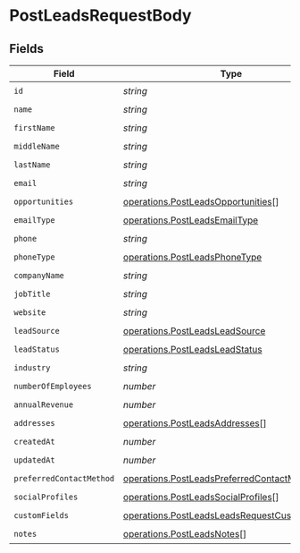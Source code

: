 # PostLeadsRequestBody


## Fields

| Field                                                                                                          | Type                                                                                                           | Required                                                                                                       | Description                                                                                                    |
| -------------------------------------------------------------------------------------------------------------- | -------------------------------------------------------------------------------------------------------------- | -------------------------------------------------------------------------------------------------------------- | -------------------------------------------------------------------------------------------------------------- |
| `id`                                                                                                           | *string*                                                                                                       | :heavy_check_mark:                                                                                             | N/A                                                                                                            |
| `name`                                                                                                         | *string*                                                                                                       | :heavy_check_mark:                                                                                             | N/A                                                                                                            |
| `firstName`                                                                                                    | *string*                                                                                                       | :heavy_check_mark:                                                                                             | N/A                                                                                                            |
| `middleName`                                                                                                   | *string*                                                                                                       | :heavy_check_mark:                                                                                             | N/A                                                                                                            |
| `lastName`                                                                                                     | *string*                                                                                                       | :heavy_check_mark:                                                                                             | N/A                                                                                                            |
| `email`                                                                                                        | *string*                                                                                                       | :heavy_check_mark:                                                                                             | N/A                                                                                                            |
| `opportunities`                                                                                                | [operations.PostLeadsOpportunities](../../models/operations/postleadsopportunities.md)[]                       | :heavy_check_mark:                                                                                             | N/A                                                                                                            |
| `emailType`                                                                                                    | [operations.PostLeadsEmailType](../../models/operations/postleadsemailtype.md)                                 | :heavy_check_mark:                                                                                             | N/A                                                                                                            |
| `phone`                                                                                                        | *string*                                                                                                       | :heavy_check_mark:                                                                                             | N/A                                                                                                            |
| `phoneType`                                                                                                    | [operations.PostLeadsPhoneType](../../models/operations/postleadsphonetype.md)                                 | :heavy_check_mark:                                                                                             | N/A                                                                                                            |
| `companyName`                                                                                                  | *string*                                                                                                       | :heavy_check_mark:                                                                                             | N/A                                                                                                            |
| `jobTitle`                                                                                                     | *string*                                                                                                       | :heavy_check_mark:                                                                                             | N/A                                                                                                            |
| `website`                                                                                                      | *string*                                                                                                       | :heavy_check_mark:                                                                                             | N/A                                                                                                            |
| `leadSource`                                                                                                   | [operations.PostLeadsLeadSource](../../models/operations/postleadsleadsource.md)                               | :heavy_check_mark:                                                                                             | N/A                                                                                                            |
| `leadStatus`                                                                                                   | [operations.PostLeadsLeadStatus](../../models/operations/postleadsleadstatus.md)                               | :heavy_check_mark:                                                                                             | N/A                                                                                                            |
| `industry`                                                                                                     | *string*                                                                                                       | :heavy_check_mark:                                                                                             | N/A                                                                                                            |
| `numberOfEmployees`                                                                                            | *number*                                                                                                       | :heavy_check_mark:                                                                                             | N/A                                                                                                            |
| `annualRevenue`                                                                                                | *number*                                                                                                       | :heavy_check_mark:                                                                                             | N/A                                                                                                            |
| `addresses`                                                                                                    | [operations.PostLeadsAddresses](../../models/operations/postleadsaddresses.md)[]                               | :heavy_check_mark:                                                                                             | N/A                                                                                                            |
| `createdAt`                                                                                                    | *number*                                                                                                       | :heavy_check_mark:                                                                                             | N/A                                                                                                            |
| `updatedAt`                                                                                                    | *number*                                                                                                       | :heavy_check_mark:                                                                                             | N/A                                                                                                            |
| `preferredContactMethod`                                                                                       | [operations.PostLeadsPreferredContactMethod](../../models/operations/postleadspreferredcontactmethod.md)       | :heavy_check_mark:                                                                                             | N/A                                                                                                            |
| `socialProfiles`                                                                                               | [operations.PostLeadsSocialProfiles](../../models/operations/postleadssocialprofiles.md)[]                     | :heavy_check_mark:                                                                                             | N/A                                                                                                            |
| `customFields`                                                                                                 | [operations.PostLeadsLeadsRequestCustomFields](../../models/operations/postleadsleadsrequestcustomfields.md)[] | :heavy_check_mark:                                                                                             | N/A                                                                                                            |
| `notes`                                                                                                        | [operations.PostLeadsNotes](../../models/operations/postleadsnotes.md)[]                                       | :heavy_check_mark:                                                                                             | N/A                                                                                                            |